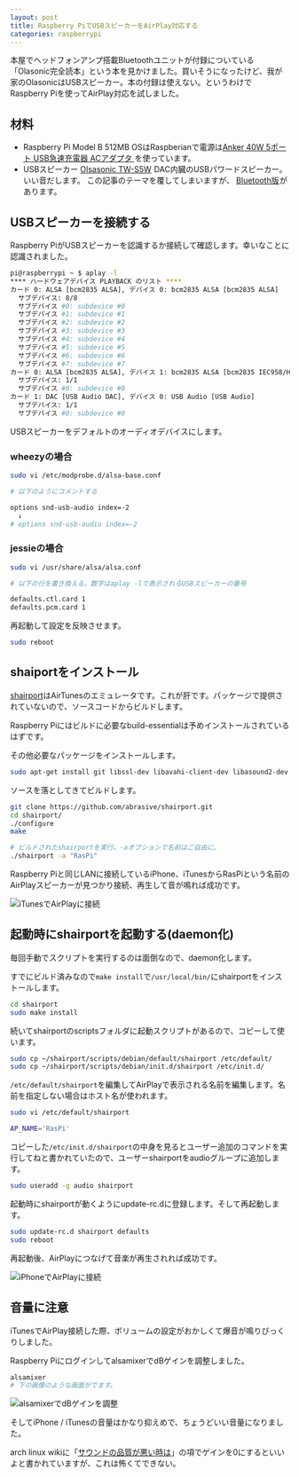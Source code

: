 ```yaml
---
layout: post
title: Raspberry PiでUSBスピーカーをAirPlay対応する
categories: raspberrypi
---
```

本屋でヘッドフォンアンプ搭載Bluetoothユニットが付録についている「Olasonic完全読本」という本を見かけました。買いそうになったけど、我が家のOlasonicはUSBスピーカー。本の付録は使えない。というわけでRaspberry Piを使ってAirPlay対応を試しました。

## 材料
* Raspberry Pi Model B 512MB
OSはRaspberianで電源は<a href="http://www.amazon.co.jp/gp/product/B00GTGETFG/ref=as_li_ss_tl?ie=UTF8&camp=247&creative=7399&creativeASIN=B00GTGETFG&linkCode=as2&tag=count_0-22">Anker 40W 5ポート USB急速充電器 ACアダプタ </a><img src="http://ir-jp.amazon-adsystem.com/e/ir?t=count_0-22&l=as2&o=9&a=B00GTGETFG" width="1" height="1" border="0" alt="" style="border:none !important; margin:0px !important;" />を使っています。
* USBスピーカー
<a href="http://www.amazon.co.jp/gp/product/B009NQKJEY/ref=as_li_ss_tl?ie=UTF8&camp=247&creative=7399&creativeASIN=B009NQKJEY&linkCode=as2&tag=count_0-22">Olsasonic TW-S5W</a><img src="http://ir-jp.amazon-adsystem.com/e/ir?t=count_0-22&l=as2&o=9&a=B009NQKJEY" width="1" height="1" border="0" alt="" style="border:none !important; margin:0px !important;" />
DAC内臓のUSBパワードスピーカー。いい音だします。
この記事のテーマを覆してしまいますが、
<a href="http://www.amazon.co.jp/gp/product/B00J2PVIY6/ref=as_li_ss_tl?ie=UTF8&camp=247&creative=7399&creativeASIN=B00J2PVIY6&linkCode=as2&tag=count_0-22">Bluetooth版</a><img src="http://ir-jp.amazon-adsystem.com/e/ir?t=count_0-22&l=as2&o=9&a=B00J2PVIY6" width="1" height="1" border="0" alt="" style="border:none !important; margin:0px !important;" />があります。

## USBスピーカーを接続する
Raspberry PiがUSBスピーカーを認識するか接続して確認します。幸いなことに認識されました。

```bash
pi@raspberrypi ~ $ aplay -l
**** ハードウェアデバイス PLAYBACK のリスト ****
カード 0: ALSA [bcm2835 ALSA], デバイス 0: bcm2835 ALSA [bcm2835 ALSA]
  サブデバイス: 8/8
  サブデバイス #0: subdevice #0
  サブデバイス #1: subdevice #1
  サブデバイス #2: subdevice #2
  サブデバイス #3: subdevice #3
  サブデバイス #4: subdevice #4
  サブデバイス #5: subdevice #5
  サブデバイス #6: subdevice #6
  サブデバイス #7: subdevice #7
カード 0: ALSA [bcm2835 ALSA], デバイス 1: bcm2835 ALSA [bcm2835 IEC958/HDMI]
  サブデバイス: 1/1
  サブデバイス #0: subdevice #0
カード 1: DAC [USB Audio DAC], デバイス 0: USB Audio [USB Audio]
  サブデバイス: 1/1
  サブデバイス #0: subdevice #0
```

USBスピーカーをデフォルトのオーディオデバイスにします。

### wheezyの場合

```bash
sudo vi /etc/modprobe.d/alsa-base.conf

# 以下のようにコメントする

options snd-usb-audio index=-2
  ↓
# options snd-usb-audio index=-2
```

### jessieの場合

``` bash
sudo vi /usr/share/alsa/alsa.conf

# 以下の行を書き換える。数字はaplay -lで表示されるUSBスピーカーの番号

defaults.ctl.card 1
defaults.pcm.card 1
```

再起動して設定を反映させます。

```bash
sudo reboot
```

## shaiportをインストール
[shairport][shairport]はAirTunesのエミュレータです。これが肝です。パッケージで提供されていないので、ソースコードからビルドします。

Raspberry Piにはビルドに必要なbuild-essentialは予めインストールされているはずです。

その他必要なパッケージをインストールします。

```bash
sudo apt-get install git libssl-dev libavahi-client-dev libasound2-dev
```

ソースを落としてきてビルドします。

```bash
git clone https://github.com/abrasive/shairport.git
cd shairport/
./configure
make

# ビルドされたshairportを実行。-aオプションで名前はご自由に。
./shairport -a "RasPi"
```

Raspberry Piと同じLANに接続しているiPhone、iTunesからRasPiという名前のAirPlayスピーカーが見つかり接続、再生して音が鳴れば成功です。

![iTunesでAirPlayに接続](/images/airplay-usb-audio-raspberrypi_2.jpg)

## 起動時にshairportを起動する(daemon化)
毎回手動でスクリプトを実行するのは面倒なので、daemon化します。

すでにビルド済みなので`make install`で`/usr/local/bin/`にshairportをインストールします。

```bash
cd shairport
sudo make install
```

続いてshairportのscriptsフォルダに起動スクリプトがあるので、コピーして使います。

```bash
sudo cp ~/shairport/scripts/debian/default/shairport /etc/default/
sudo cp ~/shairport/scripts/debian/init.d/shairport /etc/init.d/
```

`/etc/default/shairport`を編集してAirPlayで表示される名前を編集します。名前を指定しない場合はホスト名が使われます。

```bash
sudo vi /etc/default/shairport

AP_NAME='RasPi'
```

コピーした`/etc/init.d/shairport`の中身を見るとユーザー追加のコマンドを実行してねと書かれていたので、ユーザーshairportをaudioグループに追加します。

```bash
sudo useradd -g audio shairport
```

起動時にshairportが動くようにupdate-rc.dに登録します。そして再起動します。

```bash
sudo update-rc.d shairport defaults
sudo reboot
```

再起動後、AirPlayにつなげて音楽が再生されれば成功です。

![iPhoneでAirPlayに接続](/images/airplay-usb-audio-raspberrypi_1.jpg)

## 音量に注意
iTunesでAirPlay接続した際、ボリュームの設定がおかしくて爆音が鳴りびっくりしました。

Raspberry PiにログインしてalsamixerでdBゲインを調整しました。

```bash
alsamixer
# 下の画像のような画面がでます。
```

![alsamixerでdBゲインを調整](/images/airplay-usb-audio-raspberrypi_3.jpg)

そしてiPhone / iTunesの音量はかなり抑えめで、ちょうどいい音量になりました。

arch linux wikiに「[サウンドの品質が悪い時は][archlinux wiki alsa]」の項でゲインを0にするといいよと書かれていますが、これは怖くてできない。

[olasonic books]:http://www.olasonic.jp/press/201405supplement_press.html
[shairport]:https://github.com/abrasive/shairport
[model b plus]:http://www.raspberrypi.org/products/model-b-plus/
[archlinux wiki alsa]:https://wiki.archlinux.org/index.php/Advanced_Linux_Sound_Architecture_(%E6%97%A5%E6%9C%AC%E8%AA%9E)#.E3.82.B5.E3.82.A6.E3.83.B3.E3.83.89.E3.81.AE.E5.93.81.E8.B3.AA.E3.81.8C.E6.82.AA.E3.81.84
